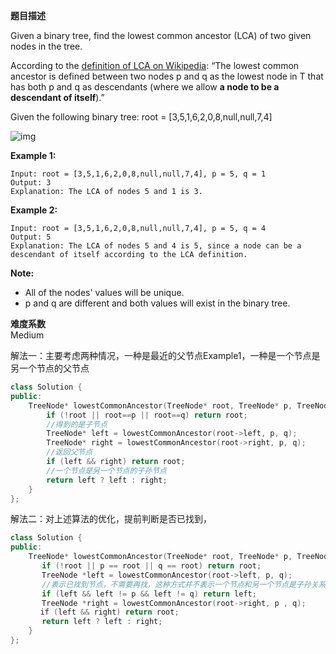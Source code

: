 **题目描述**  

Given a binary tree, find the lowest common ancestor (LCA) of two given nodes in the tree.

According to the [definition of LCA on Wikipedia](https://en.wikipedia.org/wiki/Lowest_common_ancestor): “The lowest common ancestor is defined between two nodes p and q as the lowest node in T that has both p and q as descendants (where we allow **a node to be a descendant of itself**).”

Given the following binary tree: root = [3,5,1,6,2,0,8,null,null,7,4]

![img](https://assets.leetcode.com/uploads/2018/12/14/binarytree.png)

**Example 1:**

```
Input: root = [3,5,1,6,2,0,8,null,null,7,4], p = 5, q = 1
Output: 3
Explanation: The LCA of nodes 5 and 1 is 3.
```

**Example 2:**

```
Input: root = [3,5,1,6,2,0,8,null,null,7,4], p = 5, q = 4
Output: 5
Explanation: The LCA of nodes 5 and 4 is 5, since a node can be a descendant of itself according to the LCA definition.
```

 

**Note:**

- All of the nodes' values will be unique.
- p and q are different and both values will exist in the binary tree.

**难度系数**  
Medium

解法一：主要考虑两种情况，一种是最近的父节点Example1，一种是一个节点是另一个节点的父节点

```c++
class Solution {
public:
    TreeNode* lowestCommonAncestor(TreeNode* root, TreeNode* p, TreeNode* q) {
        if (!root || root==p || root==q) return root;
        //得到的是子节点
        TreeNode* left = lowestCommonAncestor(root->left, p, q);
        TreeNode* right = lowestCommonAncestor(root->right, p, q);
        //返回父节点
        if (left && right) return root;
        //一个节点是另一个节点的子孙节点
        return left ? left : right;       
    }
};
```

解法二：对上述算法的优化，提前判断是否已找到，

```c++
class Solution {
public:
    TreeNode* lowestCommonAncestor(TreeNode* root, TreeNode* p, TreeNode* q) {
       if (!root || p == root || q == root) return root;
       TreeNode *left = lowestCommonAncestor(root->left, p, q);
       //表示已找到节点，不需要再找，这种方式并不表示一个节点和另一个节点是子孙关系
       if (left && left != p && left != q) return left;
       TreeNode *right = lowestCommonAncestor(root->right, p , q);
　　　　if (left && right) return root;
       return left ? left : right;
    }
};
```

